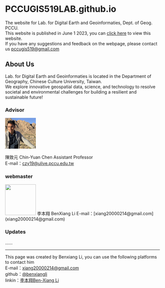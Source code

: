 # PCCUGIS519LAB.github.io
The website for Lab. for Digital Earth and Geoinformaties, Dept. of Geog. PCCU.  
This website is published in June 1 2023, you can [click here](https://pccugis519lab.github.io./index.html) to view this website.  
If you have any suggestions and feedback on the webpage, please contact us [pccugis519@gmail.com](pccugis519@gmail.com)  

## About Us
Lab. for Digital Earth and Geoinformaties is located in the Department of Geography, Chinese Culture University, Taiwan.  
We explore innovative geospatial data, science, and technology to resolve societal and environmental challenges for building a resilient and sustainable future!

### Advisor  
<img src="pictures/CCY2.jpg" width = "100" height = "100"/>  

陳致元 Chin-Yuan Chen Assistant Professor  
E-mail：[czy19@ulive.pccu.edu.tw](czy19@ulive.pccu.edu.tw)  

### webmaster  
<img src="https://media.licdn.com/dms/image/D5603AQEzDYJAhnkUqA/profile-displayphoto-shrink_800_800/0/1672240578607?e=2147483647&v=beta&t=j-NeGQw_83kP3I07r6abDnj4bgXoyvIX0Amuk33HIe8" width = "100" height = "100"/>  
李本翔 BenXiang Li  
E-mail：[xiang20000214@gmail.com](xiang20000214@gmail.com)

### Updates  
......

---  
This page was created by Benxiang Li, you can use the following platforms to contact him  
E-mail：[xiang20000214@gmail.com](xiang20000214@gmail.com)  
github：[@benxiangli](https://github.com/benxiangli)    
linkin：[李本翔Ben-Xiang Li](https://tw.linkedin.com/in/%E6%9C%AC%E7%BF%94-%E6%9D%8E-8768a3216)
